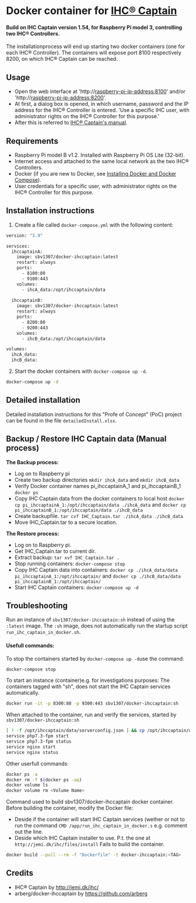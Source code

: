 # Docker container for [IHC® Captain](https://jemi.dk/ihc/)

#### Build on IHC Captain version 1.54, for Raspberry Pi model 3, controlling two IHC® Controllers.

The installationprocess will end up starting two docker containers (one for each IHC® Controller).
The containers will expose port 8100 respectively 8200, on which IHC® Captain can be reached.

## Usage

* Open the web interface at 'http://[raspberry-pi-ip-address:8100](raspberry-pi-ip-address:8100)' and/or 'http://[raspberry-pi-ip-address:8200](raspberry-pi-ip-address:8200)'.
* At first, a dialog box is opened, in which username, password and the IP address for the IHC® Controller is entered.[](https://)
  'Use a specific IHC user, with administrator rights on the IHC® Controller for this purpose.'
* After this is referred to [IHC® Captain's manual](https://jemi.dk/ihc/#mainmain).

## Requirements

- Raspberry Pi model B v1.2. Installed with Raspberry Pi OS Lite (32-bit).
- Internet access and attached to the same local network as the two IHC® Controllers.
- Docker (if you are new to Docker, see [Installing Docker and Docker Compose](https://dev.to/rohansawant/installing-docker-and-docker-compose-on-the-raspberry-pi-in-5-simple-steps-3mgl)).
- User credentials for a specific user, with administrator rights on the IHC® Controller for this purpose.

## Installation instructions

1. Create a file called `docker-compose.yml` with the following content:

```bash
version: "3.9"

services:
  ihccaptainA:
    image: sbv1307/docker-ihccaptain:latest
    restart: always
    ports:
      - 8100:80
      - 9100:443
    volumes:
      - ihcA_data:/opt/ihccaptain/data
  
  ihccaptainB:
    image: sbv1307/docker-ihccaptain:latest
    restart: always
    ports:
      - 8200:80
      - 9200:443
    volumes:
      - ihcB_data:/opt/ihccaptain/data

volumes:
  ihcA_data:
  ihcB_data:
```

2. Start the docker containers with `docker-compose up -d`.

```bash
docker-compose up -d
```

## Detailed installation

Detailed installation instructions for this "Profe of Concept" (PoC) project can be found in the file `detailedInstall.xlsx`.

## Backup / Restore IHC Captain data (Manual process)

**The Backup process:**

- Log on to Raspberry pi
- Create two backup directories `mkdir ihcA_data` and `mkdir ihcB_data`
- Verify Docker container names pi_ihccaptainA_1 and pi_ihccaptainB_1 `docker ps`
- Copy IHC Captain data from the docker containers to local host
  `docker cp pi_ihccaptainA_1:/opt/ihccaptain/data ./ihcA_data` and `docker cp pi_ihccaptainB_1:/opt/ihccaptain/data ./ihcB_data`
- Create backupfile. `tar cvf IHC_Captain.tar ./ihcA_data ./ihcB_data`
- Move IHC_Captain.tar to a secure location.

**The Restore process:**

- Log on to Raspberry pi.
- Get IHC_Captain.tar to current dir.
- Extract backup: `tar xvf IHC_Captain.tar .`
- Stop running containers: `docker-compose stop`
- Copy IHC Captain data into containers:
  `docker cp ./ihcA_data/data pi_ihccaptainA_1:/opt/ihccaptain/` and `docker cp ./ihcB_data/data pi_ihccaptainB_1:/opt/ihccaptain/`
- Start IHC Captain containers: `docker-compose up -d`

## Troubleshooting

Run an instance of `sbv1307/docker-ihccaptain:sh` instead of using the `:latest` image.
The `:sh` image, does not automatically run the startup script `run_ihc_captain_in_docker.sh`.

#### Usefull commands:

To stop the containers started by `docker-compose up -d`use the command:

````bash
docker-compose stop
````

To start an instance (container)e.g. for investigations purposes:
The containers tagged with "sh", does not start the IHC Captain services automatically.

```bash
docker run -it -p 8300:80 -p 9300:443 sbv1307/docker-ihccaptain:sh
```

When attached to the container, run and verify the services, started by
`sbv1307/docker-ihccaptain:sh`

```bash
[ ! -f /opt/ihccaptain/data/serverconfig.json ] && cp /opt/ihccaptain/dataOrg/serverconfig.json 
service php7.3-fpm start
service php7.3-fpm status
service nginx start
service nginx status
```

Other userfull commands:

````bash
docker ps -a
docker rm -f $(docker ps -aq)
docker volume ls
docker volume rm <Volume Name>
````

Command used to build sbv1307/docker-ihccaptain docker container.
Before building the container, modify the Docker file:

* Deside if the container will start IHC Captain services (wether or not to run the command
  `CMD /app/run_ihc_captain_in_docker.s` e.g. comment out the line.
* Deside which IHC Captain installer to use. P.t. the one at `http://jemi.dk/ihc/files/install` Fails to build the container.

```bash
docker build --pull --rm -f "Dockerfile" -t docker-ihccaptain:<TAG>
```

## Credits

- IHC® Captain by http://jemi.dk/ihc/
- arberg/docker-ihccaptain by https://github.com/arberg
